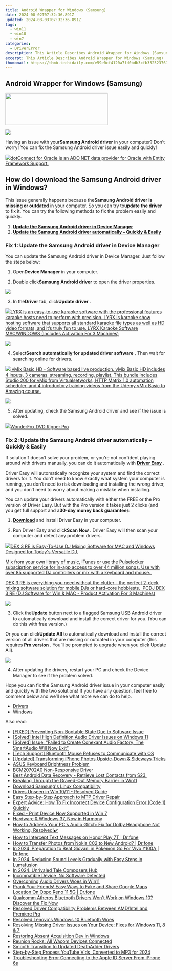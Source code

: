 ```yaml
---
title: Android Wrapper for Windows (Samsung)
date: 2024-08-02T07:32:36.891Z
updated: 2024-08-03T07:32:36.891Z
tags:
  - win11
  - win10
  - win7
categories:
  - DriverError
description: This Article Describes Android Wrapper for Windows (Samsung)
excerpt: This Article Describes Android Wrapper for Windows (Samsung)
thumbnail: https://thmb.techidaily.com/e59e0cf4120a7fd0bdb3cfb3525237678186517f56f40c510377b6df117ad66e.jpg
---
```


## Android Wrapper for Windows (Samsung)

<!-- affiliate ads begin -->
<a href="https://proteahair.pxf.io/c/5597632/1983634/23621" target="_top" id="1983634"><img src="//a.impactradius-go.com/display-ad/23621-1983634" border="0" alt="" width="320" height="100"/></a><img height="0" width="0" src="https://imp.pxf.io/i/5597632/1983634/23621" style="position:absolute;visibility:hidden;" border="0" />
<!-- affiliate ads end -->
![](https://images.drivereasy.com/wp-content/uploads/2018/02/img_5a7a6eb3bb150.png)

 Having an issue with your**Samsung Android driver** in your computer? Don’t worry! You can fix the Samsung Android driver issue easily and quickly!

<!-- affiliate ads begin -->
<a href="https://checkout.devart.com/order/checkout.php?PRODS=5023555&QTY=1&AFFILIATE=108875&CART=1"><img src="https://secure.avangate.com/images/merchant/45b430710ad04765a6afd58d9d9fafca/products/dotConnect_O.png" border="0">dotConnect for Oracle is an ADO.NET data provider for Oracle with Entity Framework Support.</a>
<!-- affiliate ads end -->
## How do I download the Samsung Android driver in Windows?

 This issue generally happens because the**Samsung Android driver is missing or outdated** in your computer. So you can try to**update the driver** to fix it. You can try the following methods to fix the problem easily and quickly.

1. [**Update the Samsung Android driver in Device Manager**](https://electronicx.pxf.io/xkwqkk)
2. [**Update the Samsung Android driver automatically – Quickly & Easily**](https://homestyler.sjv.io/y209g3)

### Fix 1: Update the Samsung Android driver in Device Manager

 You can update the Samsung Android driver in Device Manager. Just follow the steps below:

 1) Open**Device Manager** in your computer.

 2) Double click**Samsung Android driver** to open the driver properties.

![](https://images.drivereasy.com/wp-content/uploads/2018/02/img_5a7a6fd23a3e2.png)

 3) In the**Driver** tab, click**Update driver** .

<!-- affiliate ads begin -->
<a href="https://shop.pcdj.com/order/checkout.php?PRODS=4698998&QTY=1&AFFILIATE=108875&CART=1"> <img src="https://secure.avangate.com/images/merchant/47f4b6321e9fd8e8f7326a6adc1a7c1e/products/MacBook_Pro_lyrx-withsinger-tv.png" border="0">LYRX is an easy-to-use karaoke software with the professional features karaoke hosts need to perform with precision. LYRX is karaoke show hosting software that supports all standard karaoke file types as well as HD video formats, and it’s truly fun to use. 
LYRX Karaoke Software MAC/WINDOWS (Includes Activation For 3 Machines)</a>
<!-- affiliate ads end -->
![](https://images.drivereasy.com/wp-content/uploads/2018/02/img_5a7a70ca32258.png)

 4) Select**Search automatically for updated driver software** . Then wait for searching online for drivers.

<!-- affiliate ads begin -->
<a href="https://secure.2checkout.com/order/checkout.php?PRODS=4718728&QTY=1&AFFILIATE=108875&CART=1"> <img src="https://secure.avangate.com/images/merchant/ce9a6fb2becc2d235e62b125e9260102/products/vMixCallScreenshot1-large.jpg" border="0"> vMix Basic HD - Software based live production. vMix Basic HD includes 4 inputs, 3 cameras, streaming, recording, playlist. 
This bundle includes Studio 200 for vMix from Virtualsetworks, HTTP Matrix 1.0 automation scheduler, and 4 introductory training videos from the Udemy vMix Basic to Amazing course. </a>
<!-- affiliate ads end -->
![](https://images.drivereasy.com/wp-content/uploads/2018/02/img_5a7a70ea23e55.png)

 5) After updating, check the Samsung Android driver and see if the issue is solved.

<!-- affiliate ads begin -->
<a href="https://secure.2checkout.com/order/checkout.php?PRODS=3922934&QTY=1&AFFILIATE=108875&CART=1"><img src="https://secure.avangate.com/images/merchant/4b0a0290ad7df100b77e86839989a75e/products/ripperpro.png" border="0">WonderFox DVD Ripper Pro</a>
<!-- affiliate ads end -->
### Fix 2: Update the Samsung Android driver automatically – Quickly & Easily

 If solution 1 doesn’t solve your problem, or  you’re not confident playing around with drivers manually,  you can do it automatically with **[Driver Easy](https://tools.techidaily.com/drivereasy/download/)**  .

 Driver Easy will automatically recognize your system and find the correct drivers for it. You don’t need to know exactly what system your computer is running, you don’t need to risk downloading and installing the wrong driver, and you don’t need to worry about making a mistake when installing.

 You can update your drivers automatically with either the FREE or the Pro version of Driver Easy. But with the Pro version it takes just 2 clicks (and you get full support and a**30-day money back guarantee**):

 1) **[Download](https://tools.techidaily.com/drivereasy/download/)**  and install Driver Easy in your computer.

 2) Run Driver Easy and click**Scan Now** . Driver Easy will then scan your computer and detect any problem drivers.

<!-- affiliate ads begin -->
<a href="https://shop.pcdj.com/order/checkout.php?PRODS=4698827&QTY=1&AFFILIATE=108875&CART=1"> <img src="https://secure.avangate.com/images/merchant/47f4b6321e9fd8e8f7326a6adc1a7c1e/products/dex3REpage-newmainscreenshot.png" border="0">DEX 3 RE is Easy-To-Use DJ Mixing Software for MAC and Windows Designed for Today's Versatile DJ. 

 Mix from your own library of music, iTunes or use the Pulselocker subsciprtion service for in-app access to over 44 million songs. Use with over 85 supported DJ controllers or mix with a keyboard and mouse.  

 DEX 3 RE is everything you need without the clutter - the perfect 2-deck mixing software solution for mobile DJs or hard-core hobbiests.  
 PCDJ DEX 3 RE (DJ Software for Win & MAC - Product Activation For 3 Machines)</a>
<!-- affiliate ads end -->
![](https://images.drivereasy.com/wp-content/uploads/2018/02/img_5a7a720768f92.png)

 3) Click the**Update** button next to a flagged Samsung USB Android driver to automatically download and install the correct driver for you. (You can do this with free version.)

 Or you can click**Update All** to automatically download and install the correct version of all drivers that are missing or outdated in your computer (this requires **[Pro version](https://tools.techidaily.com/drivereasy/download/)**  . You’ll be prompted to upgrade when you click Update All).

![](https://images.drivereasy.com/wp-content/uploads/2018/02/img_5a7a732f78a37.jpg)

 4) After updating the drivers, restart your PC and check the Device Manager to see if the problem solved.

 Hope you can fix the Samsung Android driver issue in your computer easily and quickly with the two solutions! If you have any question, feel free to comment below and we’ll see what more we can do to help.

* [Drivers](https://tools.techidaily.com/drivereasy/download/)
* [Windows](https://tools.techidaily.com/drivereasy/download/)

<ins class="adsbygoogle"
     style="display:block"
     data-ad-format="autorelaxed"
     data-ad-client="ca-pub-7571918770474297"
     data-ad-slot="1223367746"></ins>



<ins class="adsbygoogle"
     style="display:block"
     data-ad-client="ca-pub-7571918770474297"
     data-ad-slot="8358498916"
     data-ad-format="auto"
     data-full-width-responsive="true"></ins>

<span class="atpl-alsoreadstyle">Also read:</span>
<div><ul>
<li><a href="https://driver-error.techidaily.com/fixed-preventing-non-bootable-state-due-to-software-issue/"><u>[FIXED] Preventing Non-Bootable State Due to Software Issue</u></a></li>
<li><a href="https://driver-error.techidaily.com/solved-intel-high-definition-audio-driver-issues-on-windows-11/"><u>[Solved] Intel High Definition Audio Driver Issues on Windows 11</u></a></li>
<li><a href="https://driver-error.techidaily.com/solved-issue-failed-to-create-conexant-audio-factory-the-smartaudio-will-now-exit/"><u>[Solved] Issue: “Failed to Create Conexant Audio Factory, The SmartAudio Will Now Exit”</u></a></li>
<li><a href="https://driver-error.techidaily.com/tech-support-bluetooth-mouse-refuses-to-communicate-with-os/"><u>[Tech Support] Bluetooth Mouse Refuses to Communicate with OS</u></a></li>
<li><a href="https://some-guidance.techidaily.com/updated-transforming-iphone-photos-upside-down-and-sideways-tricks/"><u>[Updated] Transforming iPhone Photos  Upside-Down & Sideways Tricks</u></a></li>
<li><a href="https://driver-error.techidaily.com/asus-keyboard-brightness-problem/"><u>ASUS Keyboard Brightness Problem</u></a></li>
<li><a href="https://driver-error.techidaily.com/bcm20702a0-non-responsive-driver/"><u>BCM20702A0 Non-Responsive Driver</u></a></li>
<li><a href="https://phone-solutions.techidaily.com/best-android-data-recovery-retrieve-lost-contacts-from-s23-by-fonelab-android-recover-contacts/"><u>Best Android Data Recovery - Retrieve Lost Contacts from S23.</u></a></li>
<li><a href="https://win11-tips.techidaily.com/breaking-through-the-grayed-out-memory-barrier-in-win11/"><u>Breaking Through the Grayed-Out Memory Barrier in Win11</u></a></li>
<li><a href="https://driver-error.techidaily.com/download-samsungs-linux-compatibility/"><u>Download Samsung's Linux Compatibility</u></a></li>
<li><a href="https://driver-error.techidaily.com/drives-unseen-in-win-1011-resolved-guide/"><u>Drives Unseen in Win 10/11 - Resolved Guide</u></a></li>
<li><a href="https://driver-error.techidaily.com/easy-step-by-step-approach-to-mtp-driver-repair/"><u>Easy Step-by-Step Approach to MTP Driver Repair</u></a></li>
<li><a href="https://driver-error.techidaily.com/expert-advice-how-to-fix-incorrect-device-configuration-error-code-1-quickly/"><u>Expert Advice: How To Fix Incorrect Device Configuration Error (Code 1) Quickly</u></a></li>
<li><a href="https://driver-error.techidaily.com/fixed-print-device-now-supported-in-win-7/"><u>Fixed - Print Device Now Supported in Win 7</u></a></li>
<li><a href="https://driver-error.techidaily.com/hardware-and-windows-37-now-in-harmony/"><u>Hardware & Windows 37, Now in Harmony</u></a></li>
<li><a href="https://driver-error.techidaily.com/how-to-address-your-pcs-audio-glitch-fix-for-dolby-headphone-not-working-resolved/"><u>How to Address Your PC's Audio Glitch: Fix for Dolby Headphone Not Working, Resolved!✔️</u></a></li>
<li><a href="https://android-location-track.techidaily.com/how-to-intercept-text-messages-on-honor-play-7t-drfone-by-drfone-virtual-android/"><u>How to Intercept Text Messages on Honor Play 7T | Dr.fone</u></a></li>
<li><a href="https://android-transfer.techidaily.com/how-to-transfer-photos-from-nokia-c02-to-new-android-drfone-by-drfone-transfer-from-android-transfer-from-android/"><u>How to Transfer Photos from Nokia C02 to New Android? | Dr.fone</u></a></li>
<li><a href="https://change-location.techidaily.com/in-2024-preparation-to-beat-giovani-in-pokemon-go-for-vivo-y100a-drfone-by-drfone-virtual-android/"><u>In 2024, Preparation to Beat Giovani in Pokemon Go For Vivo Y100A | Dr.fone</u></a></li>
<li><a href="https://extra-skills.techidaily.com/in-2024-reducing-sound-levels-gradually-with-easy-steps-in-lumafusion/"><u>In 2024, Reducing Sound Levels Gradually with Easy Steps in Lumafusion</u></a></li>
<li><a href="https://some-skills.techidaily.com/in-2024-unrivaled-tale-composers-hub/"><u>In 2024, Unrivaled Tale Composers Hub</u></a></li>
<li><a href="https://driver-error.techidaily.com/incompatible-device-no-software-detected/"><u>Incompatible Device, No Software Detected</u></a></li>
<li><a href="https://driver-error.techidaily.com/overcoming-audio-drivers-woes-in-win11/"><u>Overcoming Audio Drivers Woes in Win11</u></a></li>
<li><a href="https://fake-location.techidaily.com/prank-your-friends-easy-ways-to-fake-and-share-google-maps-location-on-oppo-reno-11-5g-drfone-by-drfone-virtual-android/"><u>Prank Your Friends! Easy Ways to Fake and Share Google Maps Location On Oppo Reno 11 5G | Dr.fone</u></a></li>
<li><a href="https://driver-error.techidaily.com/qualcomm-atheros-bluetooth-drivers-wont-work-on-windows-10-discover-the-fix-now/"><u>Qualcomm Atheros Bluetooth Drivers Won't Work on Windows 10? Discover the Fix Now</u></a></li>
<li><a href="https://driver-error.techidaily.com/resolved-driver-compatibility-problems-between-amdintel-and-premiere-pro/"><u>Resolved Driver Compatibility Problems Between AMD/Intel and Premiere Pro</u></a></li>
<li><a href="https://driver-error.techidaily.com/resolved-lenovos-windows-10-bluetooth-woes/"><u>Resolved Lenovo's Windows 10 Bluetooth Woes</u></a></li>
<li><a href="https://driver-error.techidaily.com/resolving-missing-driver-issues-on-your-device-fixes-for-windows-11-8-and-7/"><u>Resolving Missing Driver Issues on Your Device: Fixes for Windows 11, 8 & 7</u></a></li>
<li><a href="https://driver-error.techidaily.com/restoring-absent-acquisition-dev-in-windows/"><u>Restoring Absent Acquisition Dev in Windows</u></a></li>
<li><a href="https://driver-error.techidaily.com/reunion-rocks-all-wacom-devices-connected/"><u>Reunion Rocks: All Wacom Devices Connected</u></a></li>
<li><a href="https://driver-error.techidaily.com/smooth-transition-to-updated-deathadder-drivers/"><u>Smooth Transition to Updated DeathAdder Drivers</u></a></li>
<li><a href="https://extra-skills.techidaily.com/step-by-step-process-youtube-vids-converted-to-mp3-for-2024/"><u>Step-by-Step Process  YouTube Vids, Converted to MP3 for 2024</u></a></li>
<li><a href="https://apple-account.techidaily.com/troubleshooting-error-connecting-to-the-apple-id-server-from-iphone-6s-by-drfone-ios/"><u>Troubleshooting Error Connecting to the Apple ID Server From iPhone 6s</u></a></li>
</ul></div>
